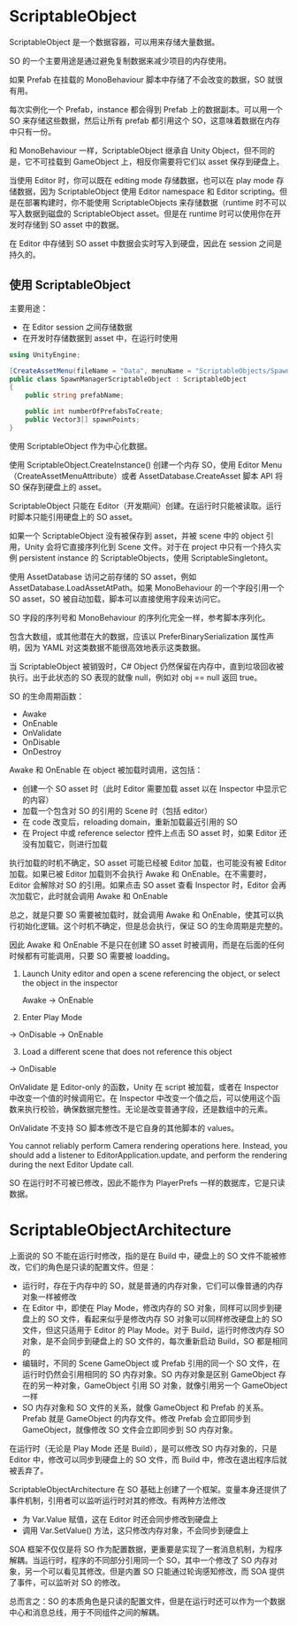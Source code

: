 # ScriptableObject

ScriptableObject 是一个数据容器，可以用来存储大量数据。

SO 的一个主要用途是通过避免复制数据来减少项目的内存使用。

如果 Prefab 在挂载的 MonoBehaviour 脚本中存储了不会改变的数据，SO 就很有用。

每次实例化一个 Prefab，instance 都会得到 Prefab 上的数据副本。可以用一个 SO 来存储这些数据，然后让所有 prefab 都引用这个 SO，这意味着数据在内存中只有一份。

和 MonoBehaviour 一样，ScriptableObject 继承自 Unity Object，但不同的是，它不可挂载到 GameObject 上，相反你需要将它们以 asset 保存到硬盘上。

当使用 Editor 时，你可以既在 editing mode 存储数据，也可以在 play mode 存储数据，因为 ScriptableObject 使用 Editor namespace 和 Editor scripting。但是在部署构建时，你不能使用 ScriptableObjects 来存储数据（runtime 时不可以写入数据到磁盘的 ScriptableObject asset。但是在 runtime 时可以使用你在开发时存储到 SO asset 中的数据。

在 Editor 中存储到 SO asset 中数据会实时写入到硬盘，因此在 session 之间是持久的。

## 使用 ScriptableObject

主要用途：

- 在 Editor session 之间存储数据
- 在开发时存储数据到 asset 中，在运行时使用

```C#
using UnityEngine;

[CreateAssetMenu(fileName = "Data", menuName = "ScriptableObjects/SpawnManagerScriptableObject", order = 1)]
public class SpawnManagerScriptableObject : ScriptableObject
{
    public string prefabName;

    public int numberOfPrefabsToCreate;
    public Vector3[] spawnPoints;
}
```

使用 ScriptableObject 作为中心化数据。

使用 ScriptableObject.CreateInstance<T>() 创建一个内存 SO，使用 Editor Menu（CreateAssetMenuAttribute）或者 AssetDatabase.CreateAsset 脚本 API 将 SO 保存到硬盘上的 asset。

ScriptableObject 只能在 Editor（开发期间）创建。在运行时只能被读取。运行时脚本只能引用硬盘上的 SO asset。

如果一个 ScriptableObject 没有被保存到 asset，并被 scene 中的 object 引用，Unity 会将它直接序列化到 Scene 文件。对于在 project 中只有一个持久实例 persistent instance 的 ScriptableObjects，使用 ScriptableSingletont<T0>。

使用 AssetDatabase 访问之前存储的 SO asset，例如 AssetDatabase.LoadAssetAtPath。如果 MonoBehaviour 的一个字段引用一个 SO asset，SO 被自动加载，脚本可以直接使用字段来访问它。

SO 字段的序列号和 MonoBehaviour 的序列化完全一样，参考脚本序列化。

包含大数组，或其他潜在大的数据，应该以 PreferBinarySerialization 属性声明，因为 YAML 对这类数据不能很高效地表示这类数据。

当 ScriptableObject 被销毁时，C# Object 仍然保留在内存中，直到垃圾回收被执行。出于此状态的 SO 表现的就像 null，例如对 obj == null 返回 true。

SO 的生命周期函数：

- Awake
- OnEnable
- OnValidate
- OnDisable
- OnDestroy

Awake 和 OnEnable 在 object 被加载时调用，这包括：

- 创建一个 SO asset 时（此时 Editor 需要加载 asset 以在 Inspector 中显示它的内容）
- 加载一个包含对 SO 的引用的 Scene 时（包括 editor）
- 在 code 改变后，reloading domain，重新加载最近引用的 SO
- 在 Project 中或 reference selector 控件上点击 SO asset 时，如果 Editor 还没有加载它，则进行加载

执行加载的时机不确定，SO asset 可能已经被 Editor 加载，也可能没有被 Editor 加载。如果已被 Editor 加载则不会执行 Awake 和 OnEnable。在不需要时，Editor 会解除对 SO 的引用。如果点击 SO asset 查看 Inspector 时，Editor 会再次加载它，此时就会调用 Awake 和 OnEnable

总之，就是只要 SO 需要被加载时，就会调用 Awake 和 OnEnable，使其可以执行初始化逻辑。这个时机不确定，但是总会执行，保证 SO 的生命周期是完整的。

因此 Awake 和 OnEnable 不是只在创建 SO asset 时被调用，而是在后面的任何时候都有可能调用，只要 SO 需要被 loadding。

1. Launch Unity editor and open a scene referencing the object, or select the object in the inspector

   Awake -> OnEnable

2. Enter Play Mode

  -> OnDisable -> OnEnable

3. Load a different scene that does not reference this object

  -> OnDisable

OnValidate 是 Editor-only 的函数，Unity 在 script 被加载，或者在 Inspector 中改变一个值的时候调用它。在 Inspector 中改变一个值之后，可以使用这个函数来执行校验，确保数据完整性。无论是改变普通字段，还是数组中的元素。

OnValidate 不支持 SO 脚本修改不是它自身的其他脚本的 values。

You cannot reliably perform Camera rendering operations here. Instead, you should add a listener to EditorApplication.update, and perform the rendering during the next Editor Update call.

SO 在运行时不可被已修改，因此不能作为 PlayerPrefs 一样的数据库，它是只读数据。

# ScriptableObjectArchitecture

上面说的 SO 不能在运行时修改，指的是在 Build 中，硬盘上的 SO 文件不能被修改，它们的角色是只读的配置文件。但是：

- 运行时，存在于内存中的 SO，就是普通的内存对象，它们可以像普通的内存对象一样被修改
- 在 Editor 中，即使在 Play Mode，修改内存的 SO 对象，同样可以同步到硬盘上的 SO 文件，看起来似乎是修改内存 SO 对象可以同样修改硬盘上的 SO 文件，但这只适用于 Editor 的 Play Mode。对于 Build，运行时修改内存 SO 对象，是不会同步到硬盘上的 SO 文件的，每次重新启动 Build，SO 都是相同的
- 编辑时，不同的 Scene GameObject 或 Prefab 引用的同一个 SO 文件，在运行时仍然会引用相同的 SO 内存对象。SO 内存对象是区别 GameObject 存在的另一种对象，GameObject 引用 SO 对象，就像引用另一个 GameObject 一样
- SO 内存对象和 SO 文件的关系，就像 GameObject 和 Prefab 的关系。Prefab 就是 GameObject 的内存文件。修改 Prefab 会立即同步到 GameObject，就像修改 SO 文件会立即同步到 SO 内存对象。

在运行时（无论是 Play Mode 还是 Build），是可以修改 SO 内存对象的，只是 Editor 中，修改可以同步到硬盘上的 SO 文件，而 Build 中，修改在退出程序后就被丢弃了。

ScriptableObjectArchitecture 在 SO 基础上创建了一个框架。变量本身还提供了事件机制，引用者可以监听运行时对其的修改。有两种方法修改

- 为 Var.Value 赋值，这在 Editor 时还会同步修改到硬盘上
- 调用 Var.SetValue() 方法，这只修改内存对象，不会同步到硬盘上

SOA 框架不仅仅是将 SO 作为配置数据，更重要是实现了一套消息机制，为程序解耦。当运行时，程序的不同部分引用同一个 SO，其中一个修改了 SO 内存对象，另一个可以看见其修改。但是内置 SO 只能通过轮询感知修改，而 SOA 提供了事件，可以监听对 SO 的修改。

总而言之：SO 的本质角色是只读的配置文件，但是在运行时还可以作为一个数据中心和消息总线，用于不同组件之间的解耦。
